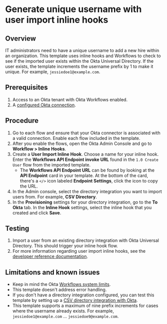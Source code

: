 # Generate unique username with user import inline hooks

## Overview

IT administrators need to have a unique username to add a new hire within an organization. This template uses inline hooks and Workflows to check to see if the imported user exists within the Okta Universal Directory. If the user exists, the template increments the username prefix by 1 to make it unique. For example, `jessiedoe1@example.com`.

## Prerequisites

1.  Access to an Okta tenant with Okta Workflows enabled.
2.  A [configured Okta connection](https://help.okta.com/okta_help.htm?type=wf&id=ext-connect-your-apps).

## Procedure

1.  Go to each flow and ensure that your Okta connector is associated with a valid connection. Enable each flow included in the template.
2.  After you enable the flows, open the Okta Admin Console and go to **Workflow > Inline Hooks**.
3.  Create a **User Import Inline Hook**. Choose a name for your inline hook. Enter the **Workflows API Endpoint invoke URL** found in the `1.0 Create User` flow from the imported template.
    * The **Workflows API Endpoint URL** can be found by looking at the **API Endpoint** card in your template. At the bottom of the card, there's a `</>` icon labeled **Endpoint Settings**, click the icon to copy the URL.
4.  In the Admin console, select the directory integration you want to import users from. For example, **CSV Directory**.
5.  In the **Provisioning** settings for your directory integration, go to the **To Okta** tab. In the **Inline Hook** settings, select the inline hook that you created and click **Save**.

## Testing

1.  Import a user from an existing directory integration with Okta Universal Directory. This should trigger your inline hook flow.
2.  For more information regarding user import inline hooks, see the [developer reference documentation](https://developer.okta.com/docs/reference/import-hook).

## Limitations and known issues

-   Keep in mind the Okta [Workflows system limits](https://help.okta.com/okta_help.htm?type=wf&id=ext-workflows-system-limits).
-   This template doesn't address error handling.
-   If you don't have a directory integration configured, you can test this template by setting up a [CSV directory integration with Okta](https://help.okta.com/okta_help.htm?id=ext_csvintegration).
-   This template supports a maximum of nine prefix increments for cases where the username already exists. For example, `jessiedoe1@example.com` ... `jessiedoe9@example.com`.